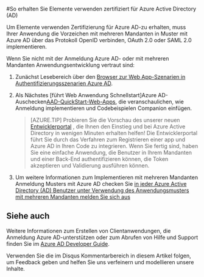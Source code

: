 <properties
   pageTitle="So erhalten Sie Elemente verwenden, die zertifiziert für Azure Active Directory | Microsoft Azure"
   description="Details zum Abrufen Ihrer Anwendungs Elemente zertifiziert für Azure Active Directory verwenden."
   services="active-directory"
   documentationCenter=""
   authors="skwan"
   manager="mbaldwin"
   editor=""/>

<tags
   ms.service="active-directory"
   ms.devlang="na"
   ms.topic="article"
   ms.tgt_pltfrm="na"
   ms.workload="identity"
   ms.date="10/28/2016"
   ms.author="skwan;bryanla"/>

#<a name="how-to-get-appsource-certified-for-azure-active-directory-ad"></a>So erhalten Sie Elemente verwenden zertifiziert für Azure Active Directory (AD) 

Um Elemente verwenden Zertifizierung für Azure AD-zu erhalten, muss Ihrer Anwendung die Vorzeichen mit mehreren Mandanten in Muster mit Azure AD über das Protokoll OpenID verbinden, OAuth 2.0 oder SAML 2.0 implementieren. 

Wenn Sie nicht mit der Anmeldung Azure AD- oder mit mehreren Mandanten Anwendungsentwicklung vertraut sind:

1. Zunächst Lesebereich über den [Browser zur Web App-Szenarien in Authentifizierungsszenarien Azure AD][AAD-Auth-Scenarios-Browser-To-WebApp].  
2. Als Nächstes [führt Web Anwendung Schnellstart]Azure AD-Auschecken[AAD-QuickStart-Web-Apps], die veranschaulichen, wie Anmeldung implementieren und Codebeispielen Companion einfügen. 

    > [AZURE.TIP] Probieren Sie die Vorschau des unserer neuen [Entwicklerportal](https://identity.microsoft.com/Docs/Web) , die Ihnen den Einstieg und bei Azure Active Directory in wenigen Minuten erhalten helfen!  Die Entwicklerportal führt Sie durch das Verfahren zum Registrieren einer app und Azure AD in Ihren Code zu integrieren.  Wenn Sie fertig sind, haben Sie eine einfache Anwendung, die Benutzer in Ihrem Mandanten und einer Back-End authentifizieren können, die Token akzeptieren und Validierung ausführen können.

3. Um weitere Informationen zum Implementieren mit mehreren Mandanten Anmeldung Musters mit Azure AD checken Sie [in jeder Azure Active Directory (AD) Benutzer unter Verwendung des Anwendungsmusters mit mehreren Mandanten melden Sie sich aus][AAD-Howto-Multitenant-Overview]

## <a name="related-content"></a>Siehe auch
Weitere Informationen zum Erstellen von Clientanwendungen, die Anmeldung Azure AD-unterstützen oder zum Abrufen von Hilfe und Support finden Sie im [Azure AD Developer Guide][AAD-Dev-Guide].

Verwenden Sie die im Disqus Kommentarbereich in diesem Artikel folgen, um Feedback geben und helfen Sie uns verfeinern und modellieren unsere Inhalte.

<!--Reference style links -->
[AAD-Auth-Scenarios]: ./active-directory-authentication-scenarios.md
[AAD-Auth-Scenarios-Browser-To-WebApp]: ./active-directory-authentication-scenarios.md#web-browser-to-web-application
[AAD-Dev-Guide]: ./active-directory-developers-guide.md
[AAD-Howto-Multitenant-Overview]: ./active-directory-devhowto-multi-tenant-overview.md
[AAD-QuickStart-Web-Apps]: ./active-directory-developers-guide.md#web-application-quick-start-guides


<!--Image references-->










